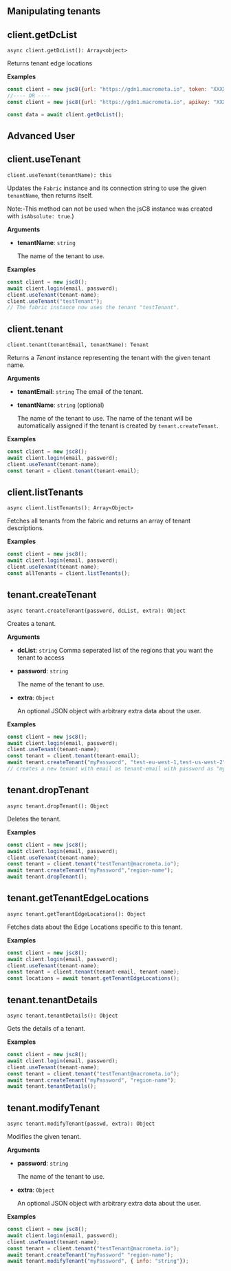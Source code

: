 ## Manipulating tenants

## client.getDcList

`async client.getDcList(): Array<object>`

Returns tenant edge locations

**Examples**

```js
const client = new jsc8({url: "https://gdn1.macrometa.io", token: "XXXX"});
//---- OR ----
const client = new jsc8({url: "https://gdn1.macrometa.io", apikey: "XXXX"});

const data = await client.getDcList();
```

## Advanced User

## client.useTenant

`client.useTenant(tenantName): this`

Updates the `Fabric` instance and its connection string to use the given `tenantName`, then returns itself.

Note:-This method can not be used when the jsC8 instance was created with `isAbsolute: true`.)

**Arguments**

- **tenantName**: `string`

  The name of the tenant to use.

**Examples**

```js
const client = new jsc8();
await client.login(email, password);
client.useTenant(tenant-name);
client.useTenant("testTenant");
// The fabric instance now uses the tenant "testTenant".
```

## client.tenant

`client.tenant(tenantEmail, tenantName): Tenant`

Returns a _Tenant_ instance representing the tenant with the given tenant name.

**Arguments**

- **tenantEmail**: `string`
  The email of the tenant.

- **tenantName**: `string` (optional)

  The name of the tenant to use. The name of the tenant will be automatically assigned if the tenant is created by `tenant.createTenant`.

**Examples**

```js
const client = new jsc8();
await client.login(email, password);
client.useTenant(tenant-name);
const tenant = client.tenant(tenant-email);
```

## client.listTenants

`async client.listTenants(): Array<Object>`

Fetches all tenants from the fabric and returns an array of tenant descriptions.

**Examples**

```js
const client = new jsc8();
await client.login(email, password);
client.useTenant(tenant-name);
const allTenants = client.listTenants();
```

## tenant.createTenant

`async tenant.createTenant(password, dcList, extra): Object`

Creates a tenant.

**Arguments**

- **dcList**: `string`
    Comma seperated list of the regions that you want the tenant to  access

- **password**: `string`

  The name of the tenant to use.

- **extra**: `Object`

  An optional JSON object with arbitrary extra data about the user.

**Examples**

```js
const client = new jsc8();
await client.login(email, password);
client.useTenant(tenant-name);
const tenant = client.tenant(tenant-email);
await tenant.createTenant("myPassword", "test-eu-west-1,test-us-west-2");
// creates a new tenant with email as tenant-email with password as "myPassword".
```

## tenant.dropTenant

`async tenant.dropTenant(): Object`

Deletes the tenant.

**Examples**

```js
const client = new jsc8();
await client.login(email, password);
client.useTenant(tenant-name);
const tenant = client.tenant("testTenant@macrometa.io");
await tenant.createTenant("myPassword","region-name");
await tenant.dropTenant();
```

## tenant.getTenantEdgeLocations

`async tenant.getTenantEdgeLocations(): Object`

Fetches data about the Edge Locations specific to this tenant.

**Examples**
```js
const client = new jsc8();
await client.login(email, password);
client.useTenant(tenant-name);
const tenant = client.tenant(tenant-email, tenant-name);
const locations = await tenant.getTenantEdgeLocations();
```


## tenant.tenantDetails

`async tenant.tenantDetails(): Object`

Gets the details of a tenant.

**Examples**

```js
const client = new jsc8();
await client.login(email, password);
client.useTenant(tenant-name);
const tenant = client.tenant("testTenant@macrometa.io");
await tenant.createTenant("myPassword", "region-name");
await tenant.tenantDetails();
```

## tenant.modifyTenant

`async tenant.modifyTenant(passwd, extra): Object`

Modifies the given tenant.

**Arguments**

- **password**: `string`

  The name of the tenant to use.

- **extra**: `Object`

  An optional JSON object with arbitrary extra data about the user.

**Examples**

```js
const client = new jsc8();
await client.login(email, password);
client.useTenant(tenant-name);
const tenant = client.tenant("testTenant@macrometa.io");
await tenant.createTenant("myPassword" "region-name");
await tenant.modifyTenant("myPassword", { info: "string"});
```